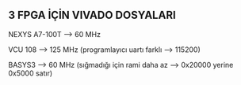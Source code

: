 ## 3 FPGA İÇİN VIVADO DOSYALARI

NEXYS A7-100T --> 60 MHz

VCU 108 --> 125 MHz (programlayıcı uartı farklı --> 115200)

BASYS3 --> 60 MHz (sığmadığı için rami daha az --> 0x20000 yerine 0x5000 satır)

